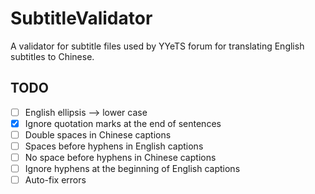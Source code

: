 SubtitleValidator
=================

A validator for subtitle files used by YYeTS forum for translating English subtitles to Chinese.

TODO
----

- [ ] English ellipsis --> lower case
- [x] Ignore quotation marks at the end of sentences
- [ ] Double spaces in Chinese captions
- [ ] Spaces before hyphens in English captions
- [ ] No space before hyphens in Chinese captions
- [ ] Ignore hyphens at the beginning of English captions
- [ ] Auto-fix errors

